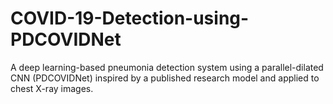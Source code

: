 # COVID-19-Detection-using-PDCOVIDNet
A deep learning-based pneumonia detection system using a parallel-dilated CNN (PDCOVIDNet) inspired by a published research model and applied to chest X-ray images.
